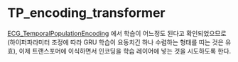 # TP_encoding_transformer

[ECG_TemporalPopulationEncoding](https://github.com/LeeHyunWon999/ECG_TemporalPopulationEncoding) 에서 학습이 어느정도 된다고 확인되었으므로(하이퍼파라미터 조정에 따라 GRU 학습이 요동치긴 하나 수렴하는 형태를 띠는 것은 유효), 이제 트랜스포머에 이식하면서 인코딩을 학습 레이어에 넣는 것을 시도하도록 한다.
